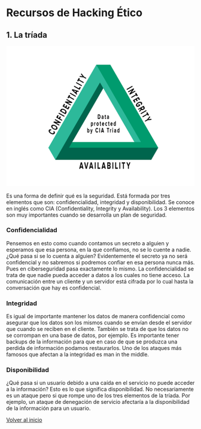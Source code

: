 # Recursos de Hacking Ético

## 1. La tríada

![triada](./../../img/cia_triad.png)

Es una forma de definir qué es la seguridad. Está formada por tres elementos que son: confidencialidad, integridad y disponibilidad. Se conoce en inglés como CIA (Confidentiality, Integrity y Availability). Los 3 elementos son muy importantes cuando se desarrolla un plan de seguridad.

### Confidencialidad

Pensemos en esto como cuando contamos un secreto a alguien y esperamos que esa persona, en la que confiamos, no se lo cuente a nadie. ¿Qué pasa si se lo cuenta a alguien? Evidentemente el secreto ya no será confidencial y no sabremos si podremos confiar en esa persona nunca más.
Pues en ciberseguridad pasa exactamente lo mismo. La confidencialidad se trata de que nadie pueda acceder a datos a los cuales no tiene acceso. La comunicación entre un cliente y un servidor está cifrada por lo cual hasta la conversación que hay es confidencial.

### Integridad

Es igual de importante mantener los datos de manera confidencial como asegurar que los datos son los mismos cuando se envían desde el servidor que cuando se reciben en el cliente. También se trata de que los datos no se corrompan en una base de datos, por ejemplo. Es importante tener backups de la información para que en caso de que se produzca una perdida de información podamos restaurarlos. Uno de los ataques más famosos que afectan a la integridad es man in the middle.

### Disponibilidad

¿Qué pasa si un usuario debido a una caída en el servicio no puede acceder a la información? Esto es lo que significa disponibilidad. No necesariamente es un ataque pero si que rompe uno de los tres elementos de la tríada. Por ejemplo, un ataque de denegación de servicio afectaría a la disponibilidad de la información para un usuario.

[Volver al inicio](./../../README.md)
